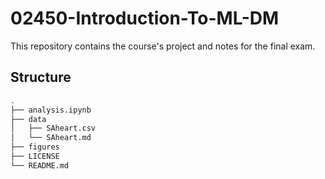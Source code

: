 # 02450-Introduction-To-ML-DM

This repository contains the course's project and notes for the final exam.


## Structure

```sh
.
├── analysis.ipynb
├── data
│   ├── SAheart.csv
│   └── SAheart.md
├── figures
├── LICENSE
└── README.md
```